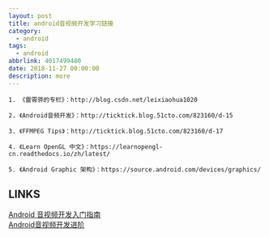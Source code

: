 ```yaml
---
layout: post
title: android音视频开发学习链接
category: 
  - android
tags: 
  - android
abbrlink: 4017499480
date: 2018-11-27 00:00:00
description: more
---
```


    1. 《雷霄骅的专栏》：http://blog.csdn.net/leixiaohua1020

    2. 《Android音频开发》：http://ticktick.blog.51cto.com/823160/d-15

    3. 《FFMPEG Tips》：http://ticktick.blog.51cto.com/823160/d-17

    4. 《Learn OpenGL 中文》：https://learnopengl-cn.readthedocs.io/zh/latest/

    5. 《Android Graphic 架构》：https://source.android.com/devices/graphics/

## LINKS

[Android 音视频开发入门指南](http://blog.51cto.com/ticktick/1956269)  
[Android音视频开发进阶](https://blog.csdn.net/eydwyz/article/details/79112260)  



